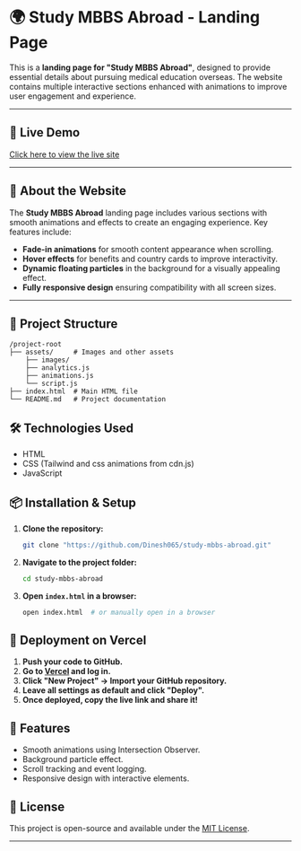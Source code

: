 # 🌍 Study MBBS Abroad - Landing Page  

This is a **landing page for "Study MBBS Abroad"**, designed to provide essential details about pursuing medical education overseas. The website contains multiple interactive sections enhanced with animations to improve user engagement and experience.  

---

## 🚀 Live Demo
[Click here to view the live site](https://study-mbbs-abroad-cyan.vercel.app/)

---

## 📌 About the Website  

The **Study MBBS Abroad** landing page includes various sections with smooth animations and effects to create an engaging experience. Key features include:  

- **Fade-in animations** for smooth content appearance when scrolling.  
- **Hover effects** for benefits and country cards to improve interactivity.  
- **Dynamic floating particles** in the background for a visually appealing effect.  
- **Fully responsive design** ensuring compatibility with all screen sizes.  

---


## 📂 Project Structure
```
/project-root
├── assets/     # Images and other assets
    ├── images/
    ├── analytics.js
    ├── animations.js
    └── script.js
├── index.html  # Main HTML file
└── README.md   # Project documentation
```

## 🛠️ Technologies Used
- HTML
- CSS (Tailwind and css animations from cdn.js)
- JavaScript

## 📦 Installation & Setup
1. **Clone the repository:**
   ```sh
   git clone "https://github.com/Dinesh065/study-mbbs-abroad.git"
   ```
2. **Navigate to the project folder:**
   ```sh
   cd study-mbbs-abroad
   ```
3. **Open `index.html` in a browser:**
   ```sh
   open index.html  # or manually open in a browser
   ```

## 🚀 Deployment on Vercel
1. **Push your code to GitHub.**
2. **Go to [Vercel](https://vercel.com/) and log in.**
3. **Click "New Project" → Import your GitHub repository.**
4. **Leave all settings as default and click "Deploy".**
5. **Once deployed, copy the live link and share it!**

## 🎯 Features
- Smooth animations using Intersection Observer.
- Background particle effect.
- Scroll tracking and event logging.
- Responsive design with interactive elements.

## 📝 License
This project is open-source and available under the [MIT License](LICENSE).

---
